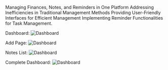 Managing Finances, Notes, and Reminders in One Platform
Addressing Inefficiencies in Traditional Management Methods
Providing User-Friendly Interfaces for Efficient Management
Implementing Reminder Functionalities for Task Management.

Dashboard:
![Dashboard](images/dashboard.png)

Add Page:
![Dashboard](images/add_expense.png)

Notes List:
![Dashboard](images/notes_list.png)

Complete Dashboard:
![Dashboard](images/complete_dashboard.png)
